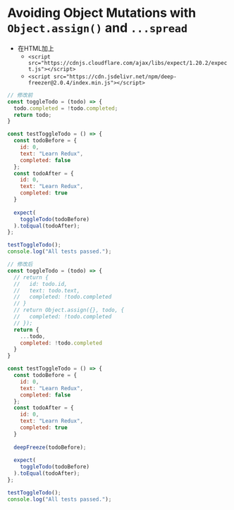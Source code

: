 Avoiding Object Mutations with `Object.assign()` and `...spread`
===

- 在HTML加上
  - `<script src="https://cdnjs.cloudflare.com/ajax/libs/expect/1.20.2/expect.js"></script>`
  - `<script src="https://cdn.jsdelivr.net/npm/deep-freezer@2.0.4/index.min.js"></script>`

```javascript
// 修改前
const toggleTodo = (todo) => {
  todo.completed = !todo.completed;
  return todo;
}

const testToggleTodo = () => {
  const todoBefore = {
    id: 0,
    text: "Learn Redux",
    completed: false
  };
  const todoAfter = {
    id: 0,
    text: "Learn Redux",
    completed: true
  }
  
  expect(
    toggleTodo(todoBefore)
  ).toEqual(todoAfter);
};

testToggleTodo();
console.log("All tests passed.");

// 修改后
const toggleTodo = (todo) => {
  // return {
  //   id: todo.id,
  //   text: todo.text,
  //   completed: !todo.completed
  // }
  // return Object.assign({}, todo, {
  //   completed: !todo.completed
  // });
  return {
    ...todo,
    completed: !todo.completed
  }
}

const testToggleTodo = () => {
  const todoBefore = {
    id: 0,
    text: "Learn Redux",
    completed: false
  };
  const todoAfter = {
    id: 0,
    text: "Learn Redux",
    completed: true
  }
  
  deepFreeze(todoBefore);
  
  expect(
    toggleTodo(todoBefore)
  ).toEqual(todoAfter);
};

testToggleTodo();
console.log("All tests passed.");
```